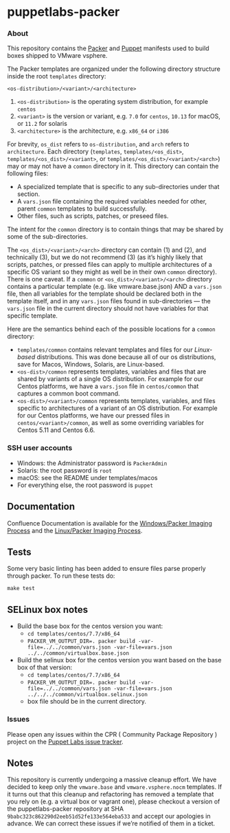 # puppetlabs-packer

### About

This repository contains the [Packer](http://packer.io) and [Puppet](http://puppetlabs.com) manifests used to build boxes shipped to VMware vsphere.

The Packer templates are organized under the following directory structure inside the root `templates` directory:
```
<os-distribution>/<variant>/<architecture>
```

1. `<os-distribution>` is the operating system distribution, for example `centos`
1. `<variant>` is the version or variant, e.g. `7.0` for `centos`, `10.13` for macOS, or `11.2` for solaris
1. `<architecture>` is the architecture, e.g. `x86_64` or `i386`

For brevity, `os_dist` refers to `os-distribution`, and `arch` refers to `architecture`. Each directory (`templates`, `templates/<os_dist>`, `templates/<os_dist>/<variant>`, or `templates/<os_dist>/<variant>/<arch>`) may or may not have a `common` directory in it. This directory can contain the following files:

* A specialized template that is specific to any sub-directories under that section.
* A `vars.json` file containing the required variables needed for other, parent `common` templates to build successfully.
* Other files, such as scripts, patches, or preseed files.

The intent for the `common` directory is to contain things that may be shared by some of the sub-directories.

The `<os_dist>/<variant>/<arch>` directory can contain (1) and (2), and technically (3), but we do not recommend (3) (as it’s highly likely that scripts, patches, or pressed files can apply to multiple architectures of a specific OS variant so they might as well be in their own `common` directory). There is one caveat. If a `common` or `<os_dist>/<variant>/<arch>` directory contains a particular template (e.g. like vmware.base.json) AND a `vars.json` file, then all variables for the template should be declared both in the template itself, and in any `vars.json` files found in sub-directories — the `vars.json` file in the current directory should not have variables for that specific template.

Here are the semantics behind each of the possible locations for a `common` directory:

* `templates/common` contains relevant templates and files for our *Linux-based* distributions. This was done because all of our os distributions, save for Macos, Windows, Solaris, are Linux-based.
* `<os-dist>/common` represents templates, variables and files that are shared by variants of a single OS distribution. For example for our Centos platforms, we have a `vars.json` file in `centos/common` that captures a common boot command.
* `<os-dist>/<variant>/common` represents templates, variables, and files specific to architectures of a variant of an OS distribution. For example for our Centos platforms, we have our pressed files in `centos/<variant>/common`, as well as some overriding variables for Centos 5.11 and Centos 6.6.

### SSH user accounts

* Windows: the Administrator password is `PackerAdmin`
* Solaris: the root password is `root`
* macOS: see the README under templates/macos
* For everything else, the root password is `puppet`

## Documentation

Confluence Documentation is available for the [Windows/Packer Imaging Process](https://confluence.puppetlabs.com/display/SRE/Packer+Generation+of+Windows+Templates+for+VMPooler) and the [Linux/Packer Imaging Process](https://confluence.puppetlabs.com/display/SRE/Linux+Image+Packer+Generation).

## Tests

Some very basic linting has been added to ensure files parse properly through packer. To run these tests do:

  `make test`

## SELinux box notes

* Build the base box for the centos version you want:
   * `cd templates/centos/7.7/x86_64`
   * `PACKER_VM_OUTPUT_DIR=. packer build -var-file=../../common/vars.json -var-file=vars.json ../../common/virtualbox.base.json`
* Build the selinux box for the centos version you want based on the base box of that version:
   * `cd templates/centos/7.7/x86_64`
   * `PACKER_VM_OUTPUT_DIR=. packer build -var-file=../../common/vars.json -var-file=vars.json ../../../common/virtualbox.selinux.json`
   * box file should be in the current directory.

### Issues

Please open any issues within the CPR ( Community Package Repository ) project on the [Puppet Labs issue tracker](https://tickets.puppetlabs.com/browse/CPR).

## Notes

This repository is currently undergoing a massive cleanup effort. We have decided to keep only the `vmware.base` and `vmware.vsphere.nocm` templates. If it turns out that this cleanup and refactoring has removed a template that you rely on (e.g. a virtual box or vagrant one), please checkout a version of the puppetlabs-packer repository at SHA `9babc323c862290d2eeb51d52fe133e564eba533` and accept our apologies in advance. We can correct these issues if we’re notified of them in a ticket.
